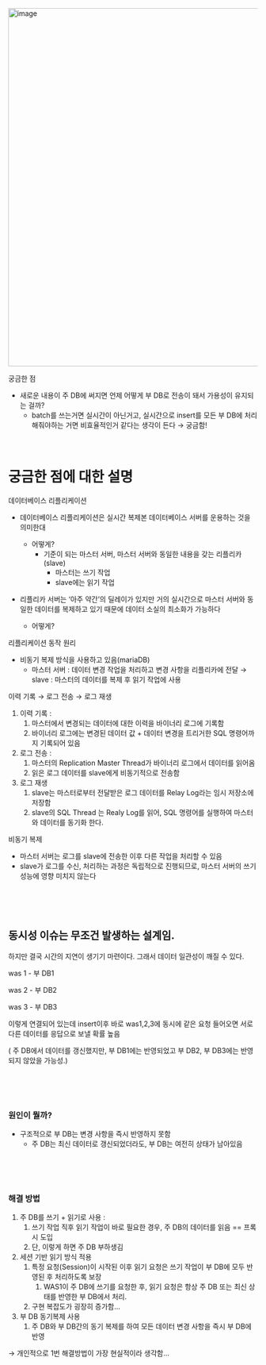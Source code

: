 <img width="722" alt="image" src="https://github.com/user-attachments/assets/cb9dcd49-3c88-4257-8c4b-e1deb3e5a05a">


궁금한 점 

- 새로운 내용이  주 DB에 써지면 언제 어떻게 부 DB로 전송이 돼서 가용성이 유지되는 걸까?
    - batch를 쓰는거면 실시간이 아닌거고, 실시간으로 insert를 모든 부 DB에 처리해줘야하는 거면 비효율적인거 같다는 생각이 든다 → 궁금함!
<br><br><br>

# 궁금한 점에 대한 설명

데이터베이스 리플리케이션

- 데이터베이스 리플리케이션은 실시간 복제본 데이터베이스 서버를 운용하는 것을 의미한대
    - 어떻게?
        - 기준이 되는 마스터 서버, 마스터 서버와 동일한 내용을 갖는 리플리카(slave)
            - 마스터는 쓰기 작업
            - slave에는 읽기 작업

- 리플리카 서버는 ‘아주 약간’의 딜레이가 있지만 거의 실시간으로 마스터 서버와 동일한 데이터를 복제하고 있기 때문에 데이터 소실의 최소화가 가능하다
    - 어떻게?

리플리케이션 동작 원리

- 비동기 복제 방식을 사용하고 있음(mariaDB)
    - 마스터 서버 : 데이터 변경 작업을 처리하고 변경 사항을 리플리카에 전달 → slave : 마스터의 데이터를 복제 후 읽기 작업에 사용

이력 기록 → 로그 전송 → 로그 재생

1. 이력 기록 : 
    1. 마스터에서 변경되는 데이터에 대한 이력을 바이너리 로그에 기록함
    2. 바이너리 로그에는 변경된 데이터 값 + 데이터 변경을 트리거한 SQL 명령어까지 기록되어 있음
2. 로그 전송 : 
    1. 마스터의 Replication Master Thread가 바이너리 로그에서 데이터를 읽어옴
    2. 읽은 로그 데이터를 slave에게 비동기적으로 전송함
3. 로그 재생
    1. slave는 마스터로부터 전달받은 로그 데이터를 Relay Log라는 임시 저장소에 저장함
    2. slave의 SQL Thread 는 Realy Log를 읽어, SQL 명령어를 실행하여 마스터와 데이터를 동기화 한다.

비동기 복제

- 마스터 서버는 로그를 slave에 전송한 이후 다른 작업을 처리할 수 있음
- slave가 로그를 수신, 처리하는 과정은 독립적으로 진행되므로, 마스터 서버의 쓰기 성능에 영향 미치지 않는다

<br><br><br>


## 동시성 이슈는 무조건 발생하는 설계임.

하지만 결국 시간의 지연이 생기기 마련이다. 그래서 데이터 일관성이 깨질 수 있다.

was 1 - 부 DB1

was 2 - 부 DB2

was 3 - 부 DB3

이렇게 연결되어 있는데 insert이후 바로 was1,2,3에 동시에 같은 요청 들어오면 서로 다른 데이터를 응답으로 보낼 확률 높음

( 주 DB에서 데이터를 갱신했지만, 부 DB1에는 반영되었고 부 DB2, 부 DB3에는 반영되지 않았을 가능성.)

<br>
<br>
<br>



### 원인이 뭘까?

- 구조적으로 부 DB는 변경 사항을 즉시 반영하지 못함
    - 주 DB는 최신 데이터로 갱신되었더라도, 부 DB는 여전히 상태가 남아있음

<br>
<br>
<br>

### 해결 방법

1. 주 DB를 쓰기 + 읽기로 사용 : 
    1. 쓰기 작업 직후 읽기 작업이 바로 필요한 경우, 주 DB의 데이터를 읽음 == 프록시 도입
    2. 단, 이렇게 하면 주 DB 부하생김
2. 세션 기반 읽기 방식 적용
    1. 특정 요청(Session)이 시작된 이후 읽기 요청은 쓰기 작업이 부 DB에 모두 반영된 후 처리하도록 보장
        1. WAS1이 주 DB에 쓰기를 요청한 후, 읽기 요청은 항상 주 DB 또는 최신 상태를 반영한 부 DB에서 처리.
    2. 구현 복잡도가 굉장히 증가함…
3. 부 DB 동기복제 사용
    1. 주 DB와 부 DB간의 동기 복제를 하여 모든 데이터 변경 사항을 즉시 부 DB에 반영

→ 개인적으로 1번 해결방법이 가장 현실적이라 생각함…
